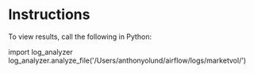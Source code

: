 # Instructions

To view results, call the following in Python: 

import log_analyzer
log_analyzer.analyze_file('/Users/anthonyolund/airflow/logs/marketvol/')
